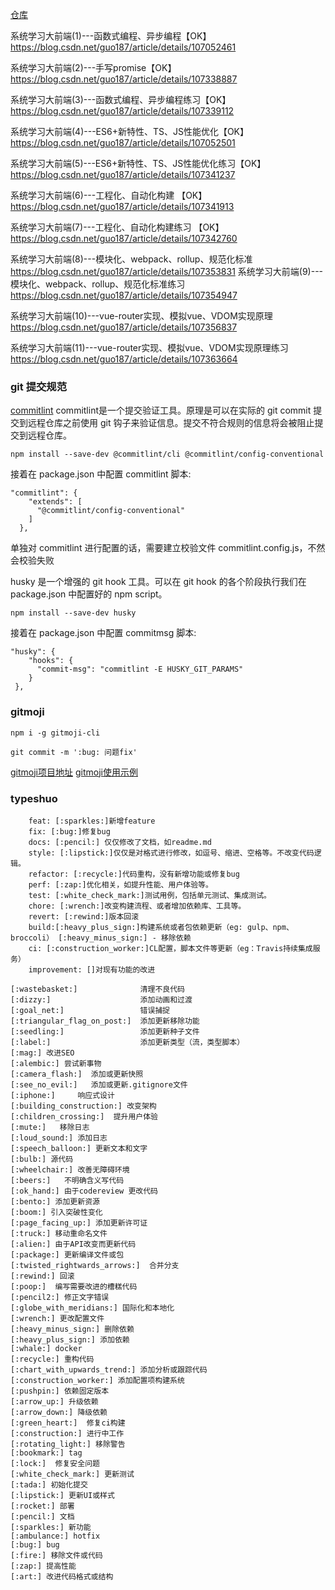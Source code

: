 [仓库](https://gitee.com/lagoufed/fed-e-002/tree/master/)


系统学习大前端(1)---函数式编程、异步编程【OK】
https://blog.csdn.net/guo187/article/details/107052461

系统学习大前端(2)---手写promise【OK】
https://blog.csdn.net/guo187/article/details/107338887

系统学习大前端(3)---函数式编程、异步编程练习【OK】
https://blog.csdn.net/guo187/article/details/107339112

系统学习大前端(4)---ES6+新特性、TS、JS性能优化【OK】
https://blog.csdn.net/guo187/article/details/107052501

系统学习大前端(5)---ES6+新特性、TS、JS性能优化练习【OK】
https://blog.csdn.net/guo187/article/details/107341237


系统学习大前端(6)---工程化、自动化构建 【OK】
https://blog.csdn.net/guo187/article/details/107341913 


系统学习大前端(7)---工程化、自动化构建练习 【OK】
https://blog.csdn.net/guo187/article/details/107342760


系统学习大前端(8)---模块化、webpack、rollup、规范化标准 
https://blog.csdn.net/guo187/article/details/107353831 
系统学习大前端(9)---模块化、webpack、rollup、规范化标准练习 
https://blog.csdn.net/guo187/article/details/107354947 


系统学习大前端(10)---vue-router实现、模拟vue、VDOM实现原理 
https://blog.csdn.net/guo187/article/details/107356837  


系统学习大前端(11)---vue-router实现、模拟vue、VDOM实现原理练习
https://blog.csdn.net/guo187/article/details/107363664 







































































### git 提交规范
[commitlint](https://commitlint.js.org/#/guides-local-setup)
commitlint是一个提交验证工具。原理是可以在实际的 git commit 提交到远程仓库之前使用 git 钩子来验证信息。提交不符合规则的信息将会被阻止提交到远程仓库。

```
npm install --save-dev @commitlint/cli @commitlint/config-conventional
```
接着在 package.json 中配置 commitlint 脚本:
```
"commitlint": {
    "extends": [
      "@commitlint/config-conventional"
    ]
  },
```
单独对 commitlint 进行配置的话，需要建立校验文件 commitlint.config.js，不然会校验失败

husky 是一个增强的 git hook 工具。可以在 git hook 的各个阶段执行我们在 package.json 中配置好的 npm script。
```
npm install --save-dev husky
```
接着在 package.json 中配置 commitmsg 脚本:
```
"husky": {
    "hooks": {
      "commit-msg": "commitlint -E HUSKY_GIT_PARAMS"
    }
 },
 ```



###  gitmoji
```
npm i -g gitmoji-cli
```

```
git commit -m ':bug: 问题fix'
```

[gitmoji项目地址](https://github.com/carloscuesta/gitmoji/)
[gitmoji使用示例](https://gitmoji.carloscuesta.me/)    


### typeshuo
```
    feat: [:sparkles:]新增feature  
    fix: [:bug:]修复bug
    docs: [:pencil:] 仅仅修改了文档，如readme.md   
    style: [:lipstick:]仅仅是对格式进行修改，如逗号、缩进、空格等。不改变代码逻辑。
    refactor: [:recycle:]代码重构，没有新增功能或修复bug
    perf: [:zap:]优化相关，如提升性能、用户体验等。
    test: [:white_check_mark:]测试用例，包括单元测试、集成测试。
    chore: [:wrench:]改变构建流程、或者增加依赖库、工具等。
    revert: [:rewind:]版本回滚
    build:[:heavy_plus_sign:]构建系统或者包依赖更新（eg: gulp、npm、broccoli） [:heavy_minus_sign:] - 移除依赖
    ci: [:construction_worker:]CL配置，脚本文件等更新（eg：Travis持续集成服务）
    improvement: []对现有功能的改进
```

```
[:wastebasket:]              清理不良代码
[:dizzy:]                    添加动画和过渡
[:goal_net:]                 错误捕捉
[:triangular_flag_on_post:]  添加更新移除功能
[:seedling:]                 添加更新种子文件
[:label:]                    添加更新类型（流，类型脚本）
[:mag:] 改进SEO
[:alembic:] 尝试新事物
[:camera_flash:]  添加或更新快照
[:see_no_evil:]   添加或更新.gitignore文件
[:iphone:]     响应式设计
[:building_construction:] 改变架构
[:children_crossing:]  提升用户体验
[:mute:]   移除日志
[:loud_sound:] 添加日志
[:speech_balloon:] 更新文本和文字
[:bulb:] 源代码
[:wheelchair:] 改善无障碍环境
[:beers:]   不明确含义写代码
[:ok_hand:] 由于codereview 更改代码
[:bento:] 添加更新资源
[:boom:] 引入突破性变化
[:page_facing_up:] 添加更新许可证
[:truck:] 移动重命名文件
[:alien:] 由于API改变而更新代码
[:package:] 更新编译文件或包
[:twisted_rightwards_arrows:]  合并分支
[:rewind:] 回滚
[:poop:]  编写需要改进的槽糕代码
[:pencil2:] 修正文字错误
[:globe_with_meridians:] 国际化和本地化
[:wrench:] 更改配置文件
[:heavy_minus_sign:] 删除依赖
[:heavy_plus_sign:] 添加依赖
[:whale:] docker
[:recycle:] 重构代码
[:chart_with_upwards_trend:] 添加分析或跟踪代码
[:construction_worker:] 添加配置项构建系统
[:pushpin:] 依赖固定版本
[:arrow_up:] 升级依赖
[:arrow_down:] 降级依赖
[:green_heart:]  修复ci构建
[:construction:] 进行中工作
[:rotating_light:] 移除警告
[:bookmark:] tag
[:lock:]  修复安全问题
[:white_check_mark:] 更新测试
[:tada:] 初始化提交
[:lipstick:] 更新UI或样式
[:rocket:] 部署
[:pencil:] 文档
[:sparkles:] 新功能
[:ambulance:] hotfix
[:bug:] bug
[:fire:] 移除文件或代码
[:zap:] 提高性能
[:art:] 改进代码格式或结构

```
